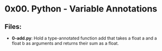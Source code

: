 # 0x00. Python - Variable Annotations
## Files:
- **0-add.py**: Hold a type-annotated function add that takes a float a and a float b as arguments and returns their sum as a float.

